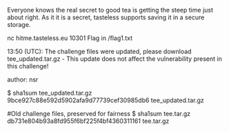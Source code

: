 Everyone knows the real secret to good tea is getting the steep time just about right. As it it is a secret, tasteless supports saving it in a secure storage.

nc hitme.tasteless.eu 10301 Flag in /flag1.txt

13:50 (UTC): The challenge files were updated, please download tee_updated.tar.gz - This update does not affect the vulnerability present in this challenge!

author: nsr

$ sha1sum tee_updated.tar.gz 9bce927c88e592d5902afa9d77739cef30985db6 tee_updated.tar.gz

#Old challenge files, preserved for fairness $ sha1sum tee.tar.gz db731e804b93a8fd955f6bf225f4bf4360311161 tee.tar.gz